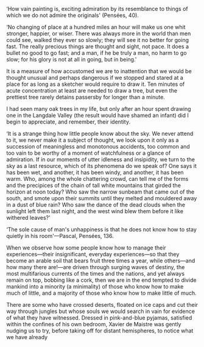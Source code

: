 ‘How vain painting is, exciting admiration by its resemblance to things of which we do not admire the originals' (Pensées, 40).


‘No changing of place at a hundred miles an hour will make us one whit stronger, happier, or wiser. There was always more in the world than men could see, walked they ever so slowly; they will see it no better for going fast. The really precious things are thought and sight, not pace. It does a bullet no good to go fast; and a man, if he be truly a man, no harm to go slow; for his glory is not at all in going, but in being.'


It is a measure of how accustomed we are to inattention that we would be thought unusual and perhaps dangerous if we stopped and stared at a place for as long as a sketcher would require to draw it. Ten minutes of acute concentration at least are needed to draw a tree, but even the prettiest tree rarely detains passersby for longer than a minute.


I had seen many oak trees in my life, but only after an hour spent drawing one in the Langdale Valley (the result would have shamed an infant) did I begin to appreciate, and remember, their identity.


‘It is a strange thing how little people know about the sky. We never attend to it, we never make it a subject of thought, we look upon it only as a succession of meaningless and monotonous accidents, too common and too vain to be worthy of a moment of watchfulness or a glance of admiration. If in our moments of utter idleness and insipidity, we turn to the sky as a last resource, which of its phenomena do we speak of? One says it has been wet, and another, it has been windy, and another, it has been warm. Who, among the whole chattering crowd, can tell me of the forms and the precipices of the chain of tall white mountains that girded the horizon at noon today? Who saw the narrow sunbeam that came out of the south, and smote upon their summits until they melted and mouldered away in a dust of blue rain? Who saw the dance of the dead clouds when the sunlight left them last night, and the west wind blew them before it like withered leaves?'


‘The sole cause of man's unhappiness is that he does not know how to stay quietly in his room'—Pascal, Pensées, 136.


When we observe how some people know how to manage their experiences—their insignificant, everyday experiences—so that they become an arable soil that bears fruit three times a year, while others—and how many there are!—are driven through surging waves of destiny, the most multifarious currents of the times and the nations, and yet always remain on top, bobbing like a cork, then we are in the end tempted to divide mankind into a minority (a minimality) of those who know how to make much of little, and a majority of those who know how to make little of much.


There are some who have crossed deserts, floated on ice caps and cut their way through jungles but whose souls we would search in vain for evidence of what they have witnessed. Dressed in pink-and-blue pyjamas, satisfied within the confines of his own bedroom, Xavier de Maistre was gently nudging us to try, before taking off for distant hemispheres, to notice what we have already 


